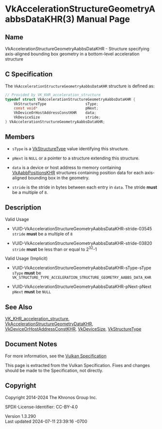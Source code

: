 # VkAccelerationStructureGeometryAabbsDataKHR(3) Manual Page

## Name

VkAccelerationStructureGeometryAabbsDataKHR - Structure specifying
axis-aligned bounding box geometry in a bottom-level acceleration
structure



## <a href="#_c_specification" class="anchor"></a>C Specification

The `VkAccelerationStructureGeometryAabbsDataKHR` structure is defined
as:

``` c
// Provided by VK_KHR_acceleration_structure
typedef struct VkAccelerationStructureGeometryAabbsDataKHR {
    VkStructureType                  sType;
    const void*                      pNext;
    VkDeviceOrHostAddressConstKHR    data;
    VkDeviceSize                     stride;
} VkAccelerationStructureGeometryAabbsDataKHR;
```

## <a href="#_members" class="anchor"></a>Members

- `sType` is a [VkStructureType](https://registry.khronos.org/vulkan/specs/1.3-extensions/man/html/VkStructureType.html) value identifying
  this structure.

- `pNext` is `NULL` or a pointer to a structure extending this
  structure.

- `data` is a device or host address to memory containing
  [VkAabbPositionsKHR](https://registry.khronos.org/vulkan/specs/1.3-extensions/man/html/VkAabbPositionsKHR.html) structures containing
  position data for each axis-aligned bounding box in the geometry.

- `stride` is the stride in bytes between each entry in `data`. The
  stride **must** be a multiple of `8`.

## <a href="#_description" class="anchor"></a>Description

Valid Usage

- <a href="#VUID-VkAccelerationStructureGeometryAabbsDataKHR-stride-03545"
  id="VUID-VkAccelerationStructureGeometryAabbsDataKHR-stride-03545"></a>
  VUID-VkAccelerationStructureGeometryAabbsDataKHR-stride-03545  
  `stride` **must** be a multiple of `8`

- <a href="#VUID-VkAccelerationStructureGeometryAabbsDataKHR-stride-03820"
  id="VUID-VkAccelerationStructureGeometryAabbsDataKHR-stride-03820"></a>
  VUID-VkAccelerationStructureGeometryAabbsDataKHR-stride-03820  
  `stride` **must** be less than or equal to 2<sup>32</sup>-1

Valid Usage (Implicit)

- <a href="#VUID-VkAccelerationStructureGeometryAabbsDataKHR-sType-sType"
  id="VUID-VkAccelerationStructureGeometryAabbsDataKHR-sType-sType"></a>
  VUID-VkAccelerationStructureGeometryAabbsDataKHR-sType-sType  
  `sType` **must** be
  `VK_STRUCTURE_TYPE_ACCELERATION_STRUCTURE_GEOMETRY_AABBS_DATA_KHR`

- <a href="#VUID-VkAccelerationStructureGeometryAabbsDataKHR-pNext-pNext"
  id="VUID-VkAccelerationStructureGeometryAabbsDataKHR-pNext-pNext"></a>
  VUID-VkAccelerationStructureGeometryAabbsDataKHR-pNext-pNext  
  `pNext` **must** be `NULL`

## <a href="#_see_also" class="anchor"></a>See Also

[VK_KHR_acceleration_structure](https://registry.khronos.org/vulkan/specs/1.3-extensions/man/html/VK_KHR_acceleration_structure.html),
[VkAccelerationStructureGeometryDataKHR](https://registry.khronos.org/vulkan/specs/1.3-extensions/man/html/VkAccelerationStructureGeometryDataKHR.html),
[VkDeviceOrHostAddressConstKHR](https://registry.khronos.org/vulkan/specs/1.3-extensions/man/html/VkDeviceOrHostAddressConstKHR.html),
[VkDeviceSize](https://registry.khronos.org/vulkan/specs/1.3-extensions/man/html/VkDeviceSize.html),
[VkStructureType](https://registry.khronos.org/vulkan/specs/1.3-extensions/man/html/VkStructureType.html)

## <a href="#_document_notes" class="anchor"></a>Document Notes

For more information, see the <a
href="https://registry.khronos.org/vulkan/specs/1.3-extensions/html/vkspec.html#VkAccelerationStructureGeometryAabbsDataKHR"
target="_blank" rel="noopener">Vulkan Specification</a>

This page is extracted from the Vulkan Specification. Fixes and changes
should be made to the Specification, not directly.

## <a href="#_copyright" class="anchor"></a>Copyright

Copyright 2014-2024 The Khronos Group Inc.

SPDX-License-Identifier: CC-BY-4.0

Version 1.3.290  
Last updated 2024-07-11 23:39:16 -0700
